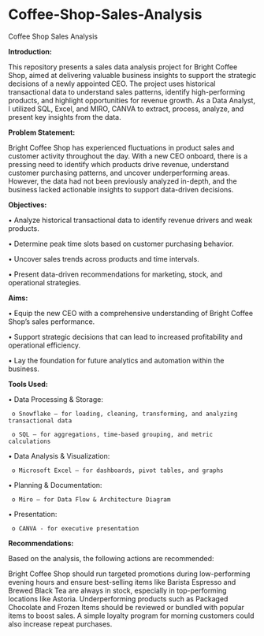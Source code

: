 # Coffee-Shop-Sales-Analysis
Coffee Shop Sales Analysis

**Introduction:**


This repository presents a sales data analysis project for Bright Coffee Shop, aimed at delivering valuable business insights to support the strategic decisions of a newly appointed CEO. The project uses historical transactional data to understand sales patterns, identify high-performing products, and highlight opportunities for revenue growth. As a Data Analyst, I utilized SQL, Excel, and MIRO, CANVA to extract, process, analyze, and present key insights from the data.

**Problem Statement:**


Bright Coffee Shop has experienced fluctuations in product sales and customer activity throughout the day. With a new CEO onboard, there is a pressing need to identify which products drive revenue, understand customer purchasing patterns, and uncover underperforming areas. However, the data had not been previously analyzed in-depth, and the business lacked actionable insights to support data-driven decisions.

**Objectives:**


• Analyze historical transactional data to identify revenue drivers and weak products.

• Determine peak time slots based on customer purchasing behavior.

• Uncover sales trends across products and time intervals.

• Present data-driven recommendations for marketing, stock, and operational strategies.

**Aims:**


• Equip the new CEO with a comprehensive understanding of Bright Coffee Shop’s sales performance.

• Support strategic decisions that can lead to increased profitability and operational efficiency.

• Lay the foundation for future analytics and automation within the business.

**Tools Used:**


• Data Processing & Storage:
 
     o Snowflake – for loading, cleaning, transforming, and analyzing transactional data
 
     o SQL – for aggregations, time-based grouping, and metric calculations

• Data Analysis & Visualization:

     o Microsoft Excel – for dashboards, pivot tables, and graphs

• Planning & Documentation:

     o Miro – for Data Flow & Architecture Diagram

• Presentation: 

     o CANVA - for executive presentation

**Recommendations:**


Based on the analysis, the following actions are recommended:

Bright Coffee Shop should run targeted promotions during low-performing evening hours and ensure best-selling items like Barista Espresso and Brewed Black Tea are always in stock, especially in top-performing locations like Astoria. Underperforming products such as Packaged Chocolate and Frozen Items should be reviewed or bundled with popular items to boost sales. A simple loyalty program for morning customers could also increase repeat purchases.

